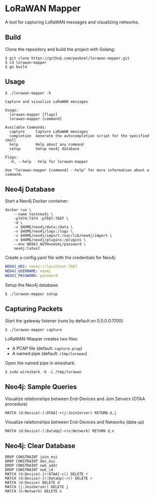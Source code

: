 # LoRaWAN Mapper

A tool for capturing LoRaWAN messages and visualizing networks.

## Build

Clone the repository and build the project with Golang:

```
$ git clone https://github.com/pasknel/lorawan-mapper.git
$ cd lorawan-mapper
$ go build
```

## Usage

```
$ ./lorawan-mapper -h 

Capture and visualize LoRaWAN messages

Usage:
  lorawan-mapper [flags]
  lorawan-mapper [command]

Available Commands:
  capture     Capture LoRaWAN messages
  completion  Generate the autocompletion script for the specified shell
  help        Help about any command
  setup       Setup neo4j database

Flags:
  -h, --help   help for lorawan-mapper

Use "lorawan-mapper [command] --help" for more information about a command.
```

## Neo4j Database

Start a Neo4j Docker container:

```
docker run \
    --name testneo4j \
    -p7474:7474 -p7687:7687 \
    -d \
    -v $HOME/neo4j/data:/data \
    -v $HOME/neo4j/logs:/logs \
    -v $HOME/neo4j/import:/var/lib/neo4j/import \
    -v $HOME/neo4j/plugins:/plugins \
    --env NEO4J_AUTH=neo4j/password \
    neo4j:latest
```

Create a config.yaml file with the credentials for Neo4j:

```yaml
NEO4J_URI: neo4j://localhost:7687
NEO4J_USERNAME: neo4j
NEO4J_PASSWORD: password
```

Setup the Neo4j database:

```
$ ./lorawan-mapper setup
```

## Capturing Packets

Start the gateway listener (runs by default on 0.0.0.0:1700)

```
$ ./lorawan-mapper capture
```

LoRaWAN-Mapper creates two files:
- A PCAP file (default: `capture.pcap`)
- A named pipe (default: `/tmp/lorawan`)

Open the named pipe in wireshark:

```
$ sudo wireshark -k -i /tmp/lorawan
```

## Neo4j: Sample Queries

Visualize relationships between End-Devices and Join Servers (OTAA procedure)

```
MATCH (d:Device)-[:OTAA]->(j:JoinServer) RETURN d,j
```

Visualize relationships between End-Devices and Networks (data up)

```
MATCH (d:Device)-[:DataUp]->(n:Network) RETURN d,n
```

## Neo4j: Clear Database

```
DROP CONSTRAINT join_eui
DROP CONSTRAINT dev_eui
DROP CONSTRAINT nwk_addr
DROP CONSTRAINT nwk_id
MATCH (d:Device)-[r:OTAA]->() DELETE r
MATCH (d:Device)-[r:DataUp]->() DELETE r
MATCH (d:Device) DELETE d
MATCH (j:JoinServer) DELETE j
MATCH (n:Network) DELETE n
```